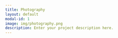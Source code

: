 ```yaml
---
title: Photography
layout: default
modal-id: 1
image: img/photography.png
description: Enter your project description here.
---
```

